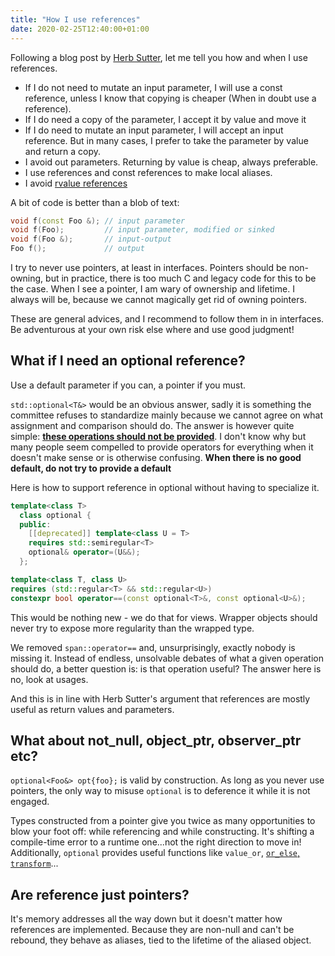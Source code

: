 ```yaml
---
title: "How I use references"
date: 2020-02-25T12:40:00+01:00
---
```


Following a blog post by [Herb Sutter](https://herbsutter.com/2020/02/23/references-simply/), let me tell you how and when I use references.

* If I do not need to mutate an input parameter, I will use a const reference,
unless I know that copying is cheaper (When in doubt use a reference).
* If I do need a copy of the parameter, I accept it by value and move it
* If I do need to mutate an input parameter, I will accept an input reference. But in many cases, I prefer to take the parameter by value and return a copy.
* I avoid out parameters. Returning by value is cheap, always preferable.
* I use references and const references to make local aliases.
* I avoid [rvalue references](https://cor3ntin.github.io/posts/move/)

A bit of code is better than a blob of text:

```cpp
void f(const Foo &); // input parameter
void f(Foo);         // input parameter, modified or sinked
void f(Foo &);       // input-output
Foo f();             // output
```

I try to never use pointers, at least in interfaces.
Pointers should be non-owning, but in practice, there is too much C and legacy code for this to be the case.
When I see a pointer, I am wary of ownership and lifetime. I always will be, because we cannot magically get rid of owning pointers.

These are general advices, and I recommend to follow them in in interfaces.
Be adventurous at your own risk else where and use good judgment!

## What if I need an optional reference?

Use a default parameter if you can, a pointer if you must.

`std::optional<T&>` would be an obvious answer, sadly it is something the committee
refuses to standardize mainly because we cannot agree on what assignment and comparison should do.
The answer is however quite simple: [**these operations should not be provided**](https://wg21.link/p1175r0).
I don't know why but many people seem compelled to provide operators for everything when it doesn't make sense or is otherwise confusing.
**When there is no good default, do not try to provide a default**

Here is how to support reference in optional without having to specialize it.

```cpp
template<class T>
  class optional {
  public:
    [[deprecated]] template<class U = T>
    requires std::semiregular<T>
    optional& operator=(U&&);
  };

template<class T, class U>
requires (std::regular<T> && std::regular<U>)
constexpr bool operator==(const optional<T>&, const optional<U>&);
```

This would be nothing new - we do that for views. Wrapper objects should never try to expose more regularity than the wrapped type.

We removed `span::operator==` and, unsurprisingly, exactly nobody is missing it.
Instead of endless, unsolvable debates of what a given operation should do, a better question is: is that operation useful? The answer here is no, look at usages.

And this is in line with Herb Sutter's argument that references are mostly useful as
return values and parameters.

## What about not_null, object_ptr, observer_ptr etc?

`optional<Foo&> opt{foo};` is valid by construction. As long as you never use pointers,
the only way to misuse `optional` is to deference it while it is not engaged.

Types constructed from a pointer give you twice as many opportunities to blow your foot off:
while referencing and while constructing. It's shifting a compile-time error to a runtime one...not
the right direction to move in!
Additionally, `optional` provides useful functions like `value_or`, [`or_else`, `transform`](http://www.open-std.org/jtc1/sc22/wg21/docs/papers/2019/p0798r4.html#transform)...

## Are reference just pointers?

It's memory addresses all the way down but it doesn't matter how references are implemented. Because they are non-null and can't be rebound, they behave as aliases, tied to the lifetime of the aliased object.

